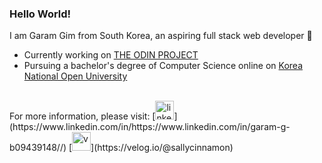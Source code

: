 ### Hello World!

I am Garam Gim from South Korea, an aspiring full stack web developer 🍧
<br>
- Currently working on [THE ODIN PROJECT](https://www.theodinproject.com/)
- Pursuing a bachelor's degree of Computer Science online on [Korea National Open University](https://engknou.knou.ac.kr/engknou/5774/subview.do?epTicket=ST-712570-LIvPYUpkfmtUqk11ezv7mMWkpo1U4Bc3KGJ-13)
<br>
For more information, please visit: [<img src='https://cdn.jsdelivr.net/npm/simple-icons@3.0.1/icons/linkedin.svg' alt='linkedin' height='30'>](https://www.linkedin.com/in/https://www.linkedin.com/in/garam-g-b09439148//)  [<img src='https://cdn.jsdelivr.net/npm/simple-icons@3.0.1/icons/v.svg' alt='v' height='30'>](https://velog.io/@sallycinnamon)  
